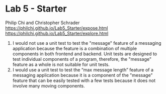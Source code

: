 # Lab 5 - Starter
Philip Chi and Christopher Schrader  
https://philchi.github.io/Lab5_Starter/expose.html  
https://philchi.github.io/Lab5_Starter/explore.html  

1. I would not use a unit test to test the "message" feature of a messaging application because the feature is a combination of multiple components in both frontend and backend. Unit tests are designed to test individual components of a program, therefore, the "message" feature as a whole is not suitable for unit tests.
2. I would use a unit test to test the “max message length” feature of a messaging application because it is a component of the "message" feature that can be easily tested with a few tests because it does not involve many moving components.
